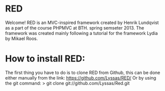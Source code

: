 RED
===

Welcome! RED is an MVC-inspired framework created by Henrik Lundqvist as a part of the course PHPMVC at BTH. spring semseter 2013.
The framework was created mainly following a tutorial for the framework Lydia by Mikael Roos.

How to install RED:
===================

The first thing you have to do is to clone RED from Github, this can be done either manually from the link:
    https://github.com/Lyssas/RED/
Or by using the git command:
     > git clone git://github.com/Lyssas/Red.git 



